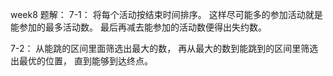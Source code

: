 week8
题解：
7-1：
将每个活动按结束时间排序。
这样尽可能多的参加活动就是能参加的最多活动数。
最后再减去能参加的活动数便得出失约数。

7-2：
从能跳的区间里面筛选出最大的数，
再从最大的数到能跳到的区间里筛选出最优的位置，
直到能够到达终点。